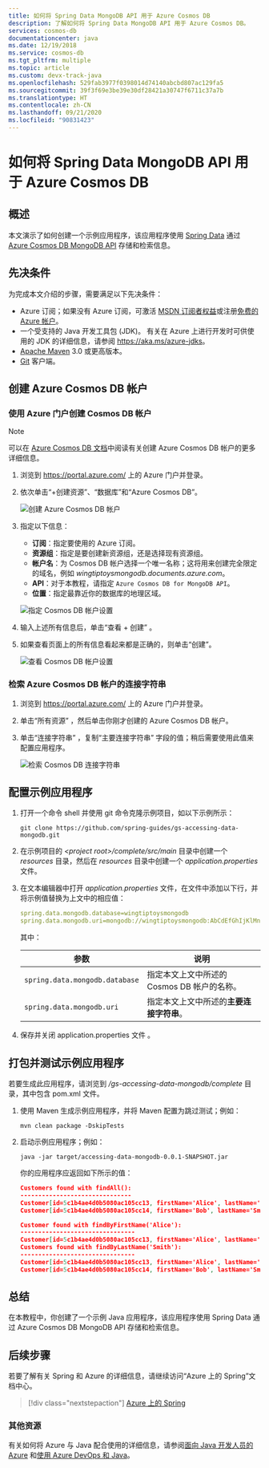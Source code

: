 ```yaml
---
title: 如何将 Spring Data MongoDB API 用于 Azure Cosmos DB
description: 了解如何将 Spring Data MongoDB API 用于 Azure Cosmos DB。
services: cosmos-db
documentationcenter: java
ms.date: 12/19/2018
ms.service: cosmos-db
ms.tgt_pltfrm: multiple
ms.topic: article
ms.custom: devx-track-java
ms.openlocfilehash: 529fab3977f0398014d74140abcbd807ac129fa5
ms.sourcegitcommit: 39f3f69e3be39e30df28421a30747f6711c37a7b
ms.translationtype: HT
ms.contentlocale: zh-CN
ms.lasthandoff: 09/21/2020
ms.locfileid: "90831423"
---
```

# <a name="how-to-use-spring-data-mongodb-api-with-azure-cosmos-db"></a>如何将 Spring Data MongoDB API 用于 Azure Cosmos DB

## <a name="overview"></a>概述

本文演示了如何创建一个示例应用程序，该应用程序使用 [Spring Data] 通过 [Azure Cosmos DB MongoDB API](/azure/cosmos-db/mongodb-introduction) 存储和检索信息。

## <a name="prerequisites"></a>先决条件

为完成本文介绍的步骤，需要满足以下先决条件：

* Azure 订阅；如果没有 Azure 订阅，可激活 [MSDN 订阅者权益]或注册[免费的 Azure 帐户]。
* 一个受支持的 Java 开发工具包 (JDK)。 有关在 Azure 上进行开发时可供使用的 JDK 的详细信息，请参阅 <https://aka.ms/azure-jdks>。
* [Apache Maven](http://maven.apache.org/) 3.0 或更高版本。
* [Git](https://git-scm.com/downloads) 客户端。

## <a name="create-an-azure-cosmos-db-account"></a>创建 Azure Cosmos DB 帐户

### <a name="create-a-cosmos-db-account-using-the-azure-portal"></a>使用 Azure 门户创建 Cosmos DB 帐户

> [!NOTE]
> 
> 可以在 [Azure Cosmos DB 文档](/azure/cosmos-db/)中阅读有关创建 Azure Cosmos DB 帐户的更多详细信息。

1. 浏览到 <https://portal.azure.com/> 上的 Azure 门户并登录。

1. 依次单击“+创建资源”、“数据库”和“Azure Cosmos DB”。   

   ![创建 Azure Cosmos DB 帐户][COSMOSDB01]

1. 指定以下信息：

   - **订阅**：指定要使用的 Azure 订阅。
   - **资源组**：指定是要创建新资源组，还是选择现有资源组。
   - **帐户名**：为 Cosmos DB 帐户选择一个唯一名称；这将用来创建完全限定的域名，例如 *wingtiptoysmongodb.documents.azure.com*。
   - **API**：对于本教程，请指定 `Azure Cosmos DB for MongoDB API`。
   - **位置**：指定最靠近你的数据库的地理区域。

   ![指定 Cosmos DB 帐户设置][COSMOSDB02]
   
1. 输入上述所有信息后，单击“查看 + 创建”  。

1. 如果查看页面上的所有信息看起来都是正确的，则单击“创建”。 

   ![查看 Cosmos DB 帐户设置][COSMOSDB03]

### <a name="retrieve-the-connection-string-for-your-azure-cosmos-db-account"></a>检索 Azure Cosmos DB 帐户的连接字符串

1. 浏览到 <https://portal.azure.com/> 上的 Azure 门户并登录。

1. 单击“所有资源”  ，然后单击你刚才创建的 Azure Cosmos DB 帐户。

1. 单击“连接字符串”  ，复制“主要连接字符串”  字段的值；稍后需要使用此值来配置应用程序。

   ![检索 Cosmos DB 连接字符串][COSMOSDB06]

## <a name="configure-the-sample-application"></a>配置示例应用程序

1. 打开一个命令 shell 并使用 git 命令克隆示例项目，如以下示例所示：

   ```shell
   git clone https://github.com/spring-guides/gs-accessing-data-mongodb.git
   ```

1. 在示例项目的 *&lt;project root&gt;/complete/src/main* 目录中创建一个 *resources* 目录，然后在 *resources* 目录中创建一个 *application.properties* 文件。

1. 在文本编辑器中打开 *application.properties* 文件，在文件中添加以下行，并将示例值替换为上文中的相应值：

   ```yaml
   spring.data.mongodb.database=wingtiptoysmongodb
   spring.data.mongodb.uri=mongodb://wingtiptoysmongodb:AbCdEfGhIjKlMnOpQrStUvWxYz==@wingtiptoysmongodb.documents.azure.com:10255/?ssl=true&replicaSet=globaldb
   ```
   其中：

   | 参数 | 说明 |
   |---|---|
   | `spring.data.mongodb.database` | 指定本文上文中所述的 Cosmos DB 帐户的名称。 |
   | `spring.data.mongodb.uri` | 指定本文上文中所述的**主要连接字符串**。 |

1. 保存并关闭 application.properties 文件  。

## <a name="package-and-test-the-sample-application"></a>打包并测试示例应用程序

若要生成此应用程序，请浏览到 */gs-accessing-data-mongodb/complete* 目录，其中包含 pom.xml 文件。

1. 使用 Maven 生成示例应用程序，并将 Maven 配置为跳过测试；例如：

   ```shell
   mvn clean package -DskipTests
   ```

1. 启动示例应用程序；例如：

   ```shell
   java -jar target/accessing-data-mongodb-0.0.1-SNAPSHOT.jar
   ```
    
   你的应用程序应返回如下所示的值：

   ```json
   Customers found with findAll():
   -------------------------------
   Customer[id=5c1b4ae4d0b5080ac105cc13, firstName='Alice', lastName='Smith']
   Customer[id=5c1b4ae4d0b5080ac105cc14, firstName='Bob', lastName='Smith']
   
   Customer found with findByFirstName('Alice'):
   --------------------------------
   Customer[id=5c1b4ae4d0b5080ac105cc13, firstName='Alice', lastName='Smith']
   Customers found with findByLastName('Smith'):
   --------------------------------
   Customer[id=5c1b4ae4d0b5080ac105cc13, firstName='Alice', lastName='Smith']
   Customer[id=5c1b4ae4d0b5080ac105cc14, firstName='Bob', lastName='Smith']
   ```

## <a name="summary"></a>总结

在本教程中，你创建了一个示例 Java 应用程序，该应用程序使用 Spring Data 通过 Azure Cosmos DB MongoDB API 存储和检索信息。

## <a name="next-steps"></a>后续步骤

若要了解有关 Spring 和 Azure 的详细信息，请继续访问“Azure 上的 Spring”文档中心。

> [!div class="nextstepaction"]
> [Azure 上的 Spring](./index.yml)

### <a name="additional-resources"></a>其他资源

有关如何将 Azure 与 Java 配合使用的详细信息，请参阅[面向 Java 开发人员的 Azure] 和[使用 Azure DevOps 和 Java]。

<!-- URL List -->

[面向 Java 开发人员的 Azure]: ../index.yml
[免费的 Azure 帐户]: https://azure.microsoft.com/pricing/free-trial/
[使用 Azure DevOps 和 Java]: /azure/devops/
[MSDN 订阅者权益]: https://azure.microsoft.com/pricing/member-offers/msdn-benefits-details/
[Spring Boot]: http://projects.spring.io/spring-boot/
[Spring Data]: https://spring.io/projects/spring-data
[Spring Initializr]: https://start.spring.io/
[Spring Framework]: https://spring.io/

<!-- IMG List -->

[COSMOSDB01]: media/configure-spring-data-mongodb-with-cosmos-db/create-cosmos-db-01.png
[COSMOSDB02]: media/configure-spring-data-mongodb-with-cosmos-db/create-cosmos-db-02.png
[COSMOSDB03]: media/configure-spring-data-mongodb-with-cosmos-db/create-cosmos-db-03.png
[COSMOSDB04]: media/configure-spring-data-mongodb-with-cosmos-db/create-cosmos-db-04.png
[COSMOSDB06]: media/configure-spring-data-mongodb-with-cosmos-db/create-cosmos-db-06.png
